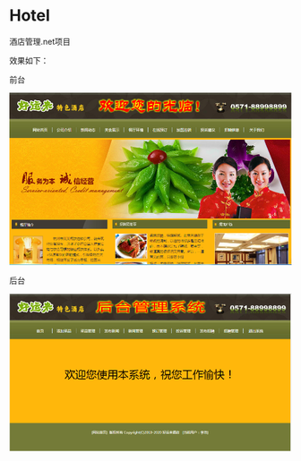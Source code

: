 # Hotel

酒店管理.net项目

效果如下：

前台

![前台](https://github.com/windzencoder/Hotel/blob/master/ScreenShot/01.png)

后台

![后台](https://github.com/windzencoder/Hotel/blob/master/ScreenShot/02.png)

